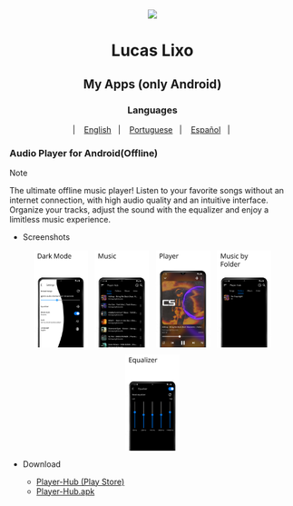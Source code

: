 <div align="center">

<img width="" src="fastlane/App.png"  width=160 height=160  align="center">

# Lucas Lixo

## My Apps (only Android)

### Languages

&nbsp;&nbsp;| &nbsp;&nbsp;
<a href="#">English</a>
&nbsp;&nbsp;| &nbsp;&nbsp;
<a href="#">Portuguese</a>
&nbsp;&nbsp;| &nbsp;&nbsp;
<a href="#">Español</a>
&nbsp;&nbsp;| &nbsp;&nbsp;

</div>

### Audio Player for Android(Offline)

>[!Note]
>
>The ultimate offline music player!
>Listen to your favorite songs without an internet connection,
>with high audio quality and an intuitive interface.
>Organize your tracks, adjust the sound with the equalizer and enjoy a limitless music experience.

- Screenshots

<div style="display: flex; flex-wrap: wrap; gap: 10px; justify-content: center;">
  <img src="./fastlane/player_hub/screenshots/Screenshots (1).png" alt="Screenshot 1" style="margin: 1px;" width="19%" />
  <img src="./fastlane/player_hub/screenshots/Screenshots (2).png" alt="Screenshot 2" style="margin: 1px;" width="19%" />
  <img src="./fastlane/player_hub/screenshots/Screenshots (3).png" alt="Screenshot 3" style="margin: 1px;" width="19%" />
  <img src="./fastlane/player_hub/screenshots/Screenshots (4).png" alt="Screenshot 4" style="margin: 1px;" width="19%" />
  <img src="./fastlane/player_hub/screenshots/Screenshots (5).png" alt="Screenshot 5" style="margin: 1px;" width="19%" />
</div>

- Download

  - [Player-Hub (Play Store)](https://play.google.com/store/apps/details?id=hub.player.listen)
  - [Player-Hub.apk](./fastlane/player_hub/build/Player-Hub.apk)

